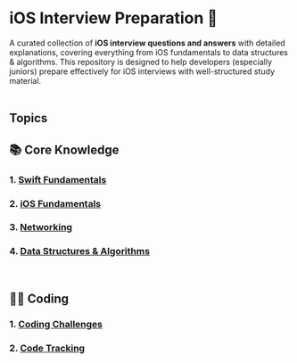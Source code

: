 # iOS Interview Preparation 📱

A curated collection of **iOS interview questions and answers** with detailed explanations, covering everything from iOS fundamentals to data structures & algorithms. This repository is designed to help developers (especially juniors) prepare effectively for iOS interviews with well-structured study material.  
<br/>  

## Topics

## 📚 Core Knowledge
### 1. [Swift Fundamentals](./Files/Swift-Fundamentals.md)
### 2. [iOS Fundamentals](./Files/iOS-Fundamentals.md)  
### 3. [Networking](./Files/Networking.md)  
### 4. [Data Structures & Algorithms](./Files/DSA-Questions.md)  

<br/>

## 🥷🏻 Coding
### 1. [Coding Challenges](./Coding/Coding-Challenges.md)
### 2. [Code Tracking](./Coding/Code-Tracking.md)
